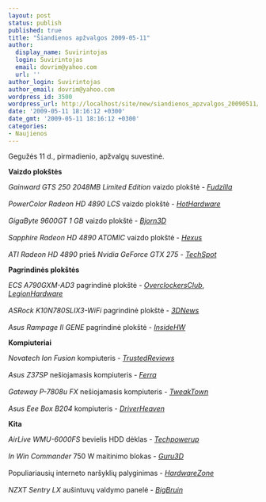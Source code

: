 ```yaml
---
layout: post
status: publish
published: true
title: "Šiandienos apžvalgos 2009-05-11"
author:
  display_name: Suvirintojas
  login: Suvirintojas
  email: dovrim@yahoo.com
  url: ''
author_login: Suvirintojas
author_email: dovrim@yahoo.com
wordpress_id: 3500
wordpress_url: http://localhost/site/new/siandienos_apzvalgos_20090511/
date: '2009-05-11 18:16:12 +0300'
date_gmt: '2009-05-11 18:16:12 +0300'
categories:
- Naujienos
---
```

<p>Gegužės 11 d., pirmadienio, apžvalgų suvestinė.</p>
<p><b>Vaizdo plokštės</b></p>
<p><i>Gainward GTS 250 2048MB Limited Edition</i> vaizdo plokštė - <i><a class="ns" href="http://www.fudzilla.com/index.php?option=com_content&task=view&id=13610&Itemid=40">Fudzilla</a></i><br />
<br /><i>PowerColor Radeon HD 4890 LCS</i> vaizdo plokštė - <i><a class="ns" href="http://hothardware.com/Articles/PowerColor-Radeon-HD-4890-LCs/">HotHardware</a></i><br />
<br /><i>GigaByte 9600GT 1 GB</i> vaizdo plokštė - <i><a class="ns" href="http://bjorn3d.com/read.php?cID=1553">Bjorn3D</a></i><br />
<br /><i>Sapphire Radeon HD 4890 ATOMIC</i> vaizdo plokštė - <i><a class="ns" href="http://www.hexus.net/content/item.php?item=18359">Hexus</a></i><br />
<br /><i>ATI Radeon HD 4890</i> prieš <i>Nvidia GeForce GTX 275</i> - <i><a class="ns" href="http://www.techspot.com/review/164-radeon-4890-vs-geforce-gtx275/">TechSpot</a></i></p>
<p><b>Pagrindinės plokštės</b></p>
<p><i>ECS A790GXM-AD3</i> pagrindinė plokštė - <i><a class="ns" href="http://www.overclockersclub.com/reviews/a790gmsad3/">OverclockersClub</a></i>, <i><a class="ns" href="http://www.legionhardware.com/document.php?id=829">LegionHardware</a></i><br />
<br /><i>ASRock K10N780SLIX3-WiFi</i> pagrindinė plokštė - <i><a class="ns" href="http://www.3dnews.ru/motherboard/asrock-k10n780slix3-wifi/">3DNews</a></i><br />
<br /><i>Asus Rampage II GENE</i> pagrindinė plokštė - <i><a class="ns" href="http://www.insidehw.com/Reviews/Motherboards/ASUS-Rampage-II-GENE.html">InsideHW</a></i></p>
<p><b>Kompiuteriai</b></p>
<p><i>Novatech Ion Fusion</i> kompiuteris - <i><a class="ns" href="http://www.trustedreviews.com/pcs/review/2009/05/11/Novatech-Ion-Fusion---Atom-330-PC/p1">TrustedReviews</a></i><br />
<br /><i>Asus Z37SP</i> nešiojamasis kompiuteris - <i><a class="ns" href="http://www.ferra.ru/online/mobilis/86767/">Ferra</a></i><br />
<br /><i>Gateway P-7808u FX</i> nešiojamasis kompiuteris - <i><a class="ns" href="http://www.tweaktown.com/index.html">TweakTown</a></i><br />
<br /><i>Asus Eee Box B204</i> kompiuteris - <i><a class="ns" href="http://www.driverheaven.net/reviews.php?reviewid=772">DriverHeaven</a></i></p>
<p><b>Kita</b></p>
<p><i>AirLive WMU-6000FS</i> bevielis HDD dėklas - <i><a class="ns" href="http://www.techpowerup.com/reviews/AirLive/WMU_6000FS/">Techpowerup</a></i><br />
<br /><i>In Win Commander</i> 750 W maitinimo blokas - <i><a class="ns" href="http://guru3d.com/article/in-win-commander-750w-psu-review-test/">Guru3D</a></i><br />
<br />Populiariausių interneto naršyklių palyginimas - <i><a class="ns" href="http://hardwarezone.com/articles/view.php?cid=11&id=2865">HardwareZone</a></i><br />
<br /><i>NZXT Sentry LX</i> aušintuvų valdymo panelė - <i><a class="ns" href="http://www.bigbruin.com/content/nzxtsentrylx_1">BigBruin</a></i><br /></p>

